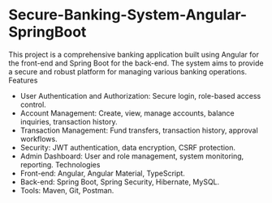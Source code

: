 # Secure-Banking-System-Angular-SpringBoot
This project is a comprehensive banking application built using Angular for the front-end and Spring Boot for the back-end. The system aims to provide a secure and robust platform for managing various banking operations.
Features
- User Authentication and Authorization: Secure login, role-based access control.
- Account Management: Create, view, manage accounts, balance inquiries, transaction history.
- Transaction Management: Fund transfers, transaction history, approval workflows.
- Security: JWT authentication, data encryption, CSRF protection.
- Admin Dashboard: User and role management, system monitoring, reporting.
Technologies
- Front-end: Angular, Angular Material, TypeScript.
- Back-end: Spring Boot, Spring Security, Hibernate, MySQL.
- Tools: Maven, Git, Postman.
